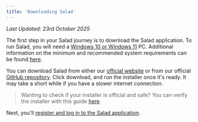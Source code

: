 ```yaml
---
title: 'Downloading Salad'
---
```


_Last Updated: 23rd October 2025_

The first step in your Salad journey is to download the Salad application. To run Salad, you will need a
[Windows 10 or Windows 11](/docs/faq/compatibility/72-do-you-support-macos-and-linux) PC. Additional information on the
minimum and recommended system requirements can be found
[here](/docs/faq/compatibility/78-is-my-machine-compatible-with-salad).

You can download Salad from either our [official website](https://www.salad.com/download) or from our official
[GitHub repository](https://github.com/SaladTechnologies/Salad-Applications/releases). Click download, and run the
installer once it's ready. It may take a short while if you have a slower internet connection.

> Wanting to check if your installer is official and safe? You can verify the installer with this guide
> [here](/docs/guides/your-pc/224-how-to-check-if-your-salad-installer-is-safe).

Next, you'll
[register and log in to the Salad application](/docs/guides/getting-started/133-how-to-register-and-log-into-salad).

